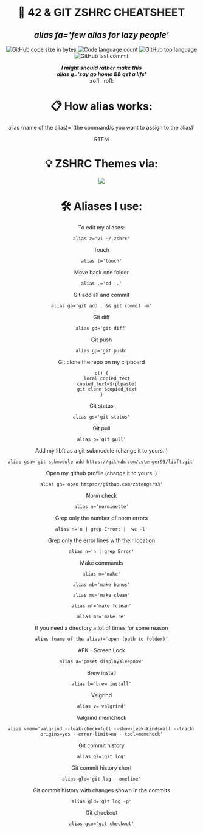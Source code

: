 <h1 align="center">
	📖 42 & GIT ZSHRC CHEATSHEET
</h1>
<h2 align="center">
	<b><i>alias fa='few alias for lazy people'</i></b><br>
</h2>

<p align="center">
	<img alt="GitHub code size in bytes" src="https://img.shields.io/github/languages/code-size/zstenger93/zshrc_aliases?color=lightblue" />
	<img alt="Code language count" src="https://img.shields.io/github/languages/count/zstenger93/zshrc_aliases?color=yellow" />
	<img alt="GitHub top language" src="https://img.shields.io/github/languages/top/zstenger93/zshrc_aliases?color=blue" />
	<img alt="GitHub last commit" src="https://img.shields.io/github/last-commit/zstenger93/zshrc_aliases?color=green" />
</p>
<p align="center">
	<b><i>I might should rather make this</i></b><br>
	<b><i>alias g='say go home && get a life'</i></b><br>
	:rofl: :rofl:
</p>
<div align="center">
<h1>📋 How alias works:</h1>

alias (name of the alias)='(the command/s you want to assign to the alias)'

RTFM

<h1>💡 ZSHRC Themes via:</h1>

<div align=center>
	<a href="https://ohmyz.sh/">
		<img src="https://ohmyz.sh/img/OMZLogo_BnW.png">
	</a>
</div>

<h1>🛠️ Aliases I use:</h1>

To edit my aliases:
```shell
alias z='vi ~/.zshrc'
```

Touch
```shell
alias t='touch'
```

Move back one folder
```shell
alias .='cd ..'
```

Git add all and commit
```shell
alias ga='git add . && git commit -m'
```

Git diff
```shell
alias gd='git diff'
```

Git push
```shell
alias gp='git push'
```

Git clone the repo on my clipboard
```shell
c() {
	local copied_text
	copied_text=$(pbpaste)
	git clone $copied_text
}
```

Git status
```shell
alias gs='git status'
```

Git pull
```shell
alias p='git pull'
```

Add my libft as a git submodule (change it to yours..)
```shell
alias gsa='git submodule add https://github.com/zstenger93/libft.git'
```

Open my github profile (change it to yours..)
```shell
alias gh='open https://github.com/zstenger93'
```

Norm check
```shell
alias n='norminette'
```

Grep only the number of norm errors
```shell
alias n='n | grep Error: |  wc -l'
```

Grep only the error lines with their location
```shell
alias n='n | grep Error'
```

Make commands
```shell
alias m='make'
```
```shell
alias mb='make bonus'
```
```shell
alias mc='make clean'
```
```shell
alias mf='make fclean'
```
```shell
alias mr='make re'
```

If you need a directory a lot of times for some reason
```shell
alias (name of the alias)='open (path to folder)'
```

AFK - Screen Lock
```shell
alias a='pmset displaysleepnow'
```

Brew install
```shell
alias b='brew install'
```

Valgrind
```shell
alias v='valgrind'
```

Valgrind memcheck
```shell
alias vmem='valgrind --leak-check=full --show-leak-kinds=all --track-origins=yes --error-limit=no --tool=memcheck'
```

Git commit history
```shell
alias gl='git log'
```

Git commit history short
```shell
alias glo='git log --oneline'
```

Git commit history with changes shown in the commits
```shell
alias gld='git log -p'
```

Git checkout
```shell
alias gco='git checkout'
```
</div>